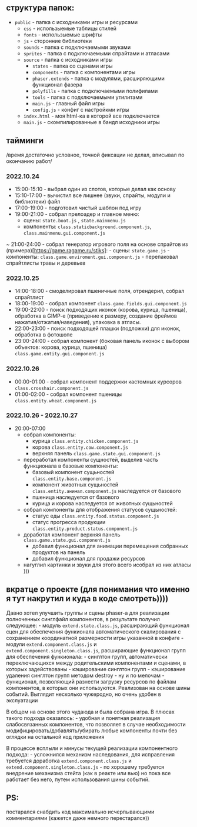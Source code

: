 ## структура папок:

- `public` - папка с исходниками игры и ресурсами
    - `css` - использыемые таблицы стилей
    - `fonts` - использыемые шрифты
    - `js` - сторонние библиотеки
    - `sounds` - папка с подключаемыми звуками
    - `sprites` - папка с подключаемыми спрайтами и атласами
    - `source` - папка с исходниками игры
        - `states` - папка со сценами игры
        - `components` - папка с компонентами игры
        - `phaser.extends` - папка с модулями, расширяющими функционал фазера
        - `polyfills` - папка с подключаемыми полифилами
        - `tools` - папка с подключаемыми утилитами
        - `main.js` - главный файл игры
        - `config.js` - конфиг с настройкми игры
    - `index.html` - моя html-ка в которой все подключается
    - `main.js` - скомпилированные в бандл исходники игры


## тайминги 
/время достаточно условное, точной фиксации не делал, вписывал по окончанию работ/

### 2022.10.24
- 15:00-15:10 - выбрал один из слотов, которые делал как основу
- 15:10-17:00 - вычистил все лишнее (звуки, спрайты, модули и библиотеки) файл
- 17:00-19:00 - подготовил чистый шаблон под игру
- 19:00-21:00 - собрал прелоадер и главное меню: 
    - сцены: `state.boot.js` , `state.mainmenu.js`
    - компоненты: `class.staticbackground.component.js`, `class.mainmenu.gui.component.js`

~ 21:00-24:00 - собрал генератор игрового поля на основе спрайтов из (примера)[https://game.ragame.ru/stiks]:
    - сцены: `state.game.js`
    - компоненты: `class.game.enviroment.gui.component.js`
    - перепаковал спрайтлисты травы и деревьев

### 2022.10.25
- 14:00-18:00 - смоделировал пшеничные поля, отрендерил, собрал спрайтлист
- 18:00-19:00 - собрал компонент `class.game.fields.gui.component.js`
- 19:00-22:00 - поиск подходящих иконок (корова, курица, пшеница), обработка в GIMP-e (приведение к размеру, создание фреймов нажатия/отжатия/наведения), упаковка в атласы.
- 22:00-23:00 - поиск подходящей плашки (подложки) для иконок, обработка в фотошопе
- 23:00-24:00 - собрал компонент (боковая панель иконок с выбором объектов: корова, курица, пшеница) `class.game.entity.gui.component.js`

### 2022.10.26
- 00:00-01:00 - собрал компонент поддержки кастомных курсоров `class.crosshair.component.js`
- 01:00-02:00 - собрал компонент пшеницы `class.entity.wheat.component.js`

### 2022.10.26 - 2022.10.27
- 20:00-07:00 
    - собрал компоненты:
        - курица `class.entity.chicken.component.js`
        - корова `class.entity.cow.component.js`
        - верхняя панель `class.game.state.gui.component.js`
    - переработал компоненты сущностей, выделив часть функционала в базовые компоненты:
        - базовый компонент сущьностей `class.entity.base.component.js`
        - компонент животных сущьностей `class.entity.анимал.component.js` наследуется от базового
        - пшеница наследуется от базового
        - курица и корова наследуется от животных сущьностей
    - собрал компоненты для отображения статусов сущьностей:
        - статус еды `class.entity.food.status.component.js`
        - статус прогресса продукции `class.entity.product.status.component.js`
    - доработал компонент верхняя панель `class.game.state.gui.component.js`
        - добавил функционал для анимации перемещения собранных продуктов на панель
        - добавил функционал для продажи ресурсов
    - нагуглил картинки и звуки для этого всего исобрал из них атласы )))

## вкратце о проекте (для понимания что именно я тут накрутил и куда в коде смотреть))))
Давно хотел улучшить группы и сцены phaser-а для реализации полноченных синглфайл компонентов, в результате получил следующее:
    - модуль `extend.state.class.js`, расширающий функционал сцен для обеспечения функионала автоматического скалирования с сохранением координатной размерности игры указанной в конфиге
    - модули `extend.component.class.js` и `extend.component.singleton.class.js`, расширающие функционал групп для обеспечения функионала:
        - синглтон групп, автоматически переключающихся между родительскими компонентами и сценами, в которых задействованы
        - кэширование синглтон групп
        - кэширование удаления синглтон групп методом destroy
        - ну и по мелочам
    - функционал, позволяющий разнести загрузку ресурсов по файлам компонентов, в которых они используются. Реализован на основе шины событий. Выглядит несколько чужеродно, но очень удобен в экслуатации

В общем на основе этого чудаюда и была собрана игра. 
В плюсах такого подхода оказалось:
    - удобная и понятная реализация слабосвязанных компонентов, что позволяет в случае необходимости модифицировать/добавлять/убирать любые компоненты почти без оглядки на остальной код приложения

В процессе всплыли и минусы текущей реализации компонентного подхода:
    - усложнился механизм наследования, для исправления требуется доработка `extend.component.class.js` и `extend.component.singleton.class.js`
    - по хорошему требуется внедрение механизма стейта (как в реакте или вью) но пока все работает без него, путем использования шины событий.


## PS: 
постарался снабдить код максимально исчерпывающими комментариями (кажется даже немного перестарался))











